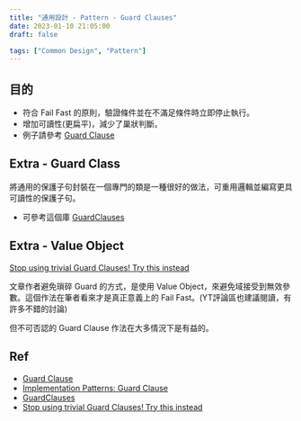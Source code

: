 ```yaml
---
title: "通用設計 - Pattern - Guard Clauses"
date: 2023-01-10 21:05:00
draft: false

tags: ["Common Design", "Pattern"]
---
```


## 目的
- 符合 Fail Fast 的原則，驗證條件並在不滿足條件時立即停止執行。
- 增加可讀性(更扁平)，減少了巢狀判斷。
- 例子請參考 [Guard Clause](https://deviq.com/design-patterns/guard-clause)

## Extra - Guard Class
將通用的保護子句封裝在一個專門的類是一種很好的做法，可重用邏輯並編寫更具可讀性的保護子句。

- 可參考這個庫 [GuardClauses](https://github.com/ardalis/GuardClauses)

## Extra - Value Object
[Stop using trivial Guard Clauses! Try this instead](https://codeopinion.com/stop-using-trivial-guard-clauses-try-this-instead/) 

文章作者避免瑣碎 Guard 的方式，是使用 Value Object，來避免域接受到無效參數。這個作法在筆者看來才是真正意義上的 Fail Fast。(YT評論區也建議閱讀，有許多不錯的討論)

但不可否認的 Guard Clause 作法在大多情況下是有益的。

## Ref
- [Guard Clause](https://deviq.com/design-patterns/guard-clause)
- [Implementation Patterns: Guard Clause](http://teddy-chen-tw.blogspot.com/2012/05/implementation-patterns-guard-clause.html)
- [GuardClauses](https://github.com/ardalis/GuardClauses)
- [Stop using trivial Guard Clauses! Try this instead](https://codeopinion.com/stop-using-trivial-guard-clauses-try-this-instead/) 
